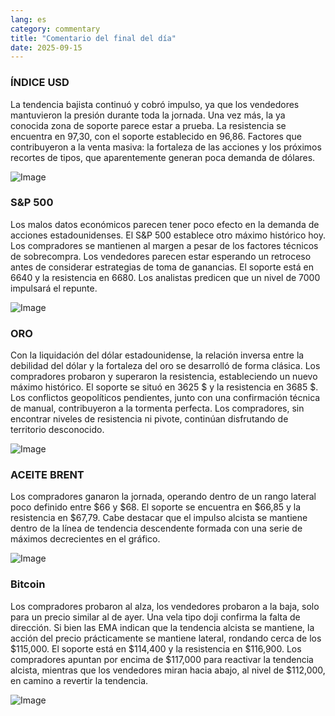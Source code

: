 ```yaml
---
lang: es
category: commentary
title: "Comentario del final del día"
date: 2025-09-15
---
```


### ÍNDICE USD

La tendencia bajista continuó y cobró impulso, ya que los vendedores mantuvieron la presión durante toda la jornada. Una vez más, la ya conocida zona de soporte parece estar a prueba. La resistencia se encuentra en 97,30, con el soporte establecido en 96,86. Factores que contribuyeron a la venta masiva: la fortaleza de las acciones y los próximos recortes de tipos, que aparentemente generan poca demanda de dólares.

![Image](https://markleighedu.github.io/img/Sep-2025/15-Sep-2025/usdindex.jpg)

### S&P 500

Los malos datos económicos parecen tener poco efecto en la demanda de acciones estadounidenses. El S&P 500 establece otro máximo histórico hoy. Los compradores se mantienen al margen a pesar de los factores técnicos de sobrecompra. Los vendedores parecen estar esperando un retroceso antes de considerar estrategias de toma de ganancias. El soporte está en 6640 y la resistencia en 6680. Los analistas predicen que un nivel de 7000 impulsará el repunte.

![Image](https://markleighedu.github.io/img/Sep-2025/15-Sep-2025/sp500.jpg)

### ORO

Con la liquidación del dólar estadounidense, la relación inversa entre la debilidad del dólar y la fortaleza del oro se desarrolló de forma clásica. Los compradores probaron y superaron la resistencia, estableciendo un nuevo máximo histórico. El soporte se situó en 3625 $ y la resistencia en 3685 $. Los conflictos geopolíticos pendientes, junto con una confirmación técnica de manual, contribuyeron a la tormenta perfecta. Los compradores, sin encontrar niveles de resistencia ni pivote, continúan disfrutando de territorio desconocido.

![Image](https://markleighedu.github.io/img/Sep-2025/15-Sep-2025/gold.jpg)

### ACEITE BRENT

Los compradores ganaron la jornada, operando dentro de un rango lateral poco definido entre $66 y $68. El soporte se encuentra en $66,85 y la resistencia en $67,79. Cabe destacar que el impulso alcista se mantiene dentro de la línea de tendencia descendente formada con una serie de máximos decrecientes en el gráfico.

![Image](https://markleighedu.github.io/img/Sep-2025/15-Sep-2025/brentoil.jpg)

### Bitcoin

Los compradores probaron al alza, los vendedores probaron a la baja, solo para un precio similar al de ayer. Una vela tipo doji confirma la falta de dirección. Si bien las EMA indican que la tendencia alcista se mantiene, la acción del precio prácticamente se mantiene lateral, rondando cerca de los $115,000. El soporte está en $114,400 y la resistencia en $116,900. Los compradores apuntan por encima de $117,000 para reactivar la tendencia alcista, mientras que los vendedores miran hacia abajo, al nivel de $112,000, en camino a revertir la tendencia.

![Image](https://markleighedu.github.io/img/Sep-2025/15-Sep-2025/bitcoin.jpg)

